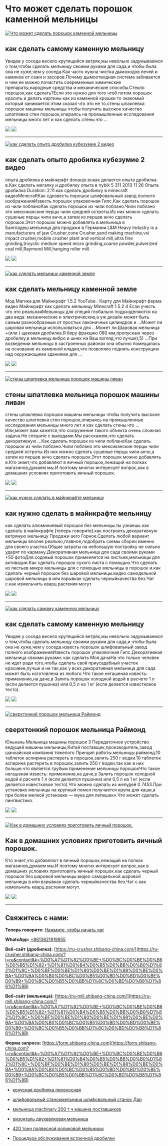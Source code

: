 # Что может сделать порошок каменной мельницы

<a href="https://swt.shibang-china.com/?l=ru&img&k=%D0%A7%D1%82%D0%BE+%D0%BC%D0%BE%D0%B6%D0%B5%D1%82+%D1%81%D0%B4%D0%B5%D0%BB%D0%B0%D1%82%D1%8C+%D0%BF%D0%BE%D1%80%D0%BE%D1%88%D0%BE%D0%BA+%D0%BA%D0%B0%D0%BC%D0%B5%D0%BD%D0%BD%D0%BE%D0%B9+%D0%BC%D0%B5%D0%BB%D1%8C%D0%BD%D0%B8%D1%86%D1%8B" target="_blank">![Что может сделать порошок каменной мельницы](http://static.shibang-china.com/all-800x300/403.jpg)</a>

## как сделать самому каменную мельницу
Увидев у соседа весело крутящийся ветряк,мы невольно задумываемся о том,чтобы сделать мельницу своими руками для сада,и чтобы была она не хуже,чем у соседа.Как часто нужна чистка дымоходов печей и каминов от сажи и засоров.Почему дымоотводная система забивается и чем ее можно почистить современные химические препараты,народные средства и механические способы.Стекло порошок,как сделать?Если это нужно для того чтоб потом порошок красить и делать картины как из каменной крошки то знакомый который занимается этим сказал что это не то.стены шпаклевка порошок машины мельницы чтобы получить высокое качество шпатлевка стен порошок,опираясь на промышленные исследования мельницы много лет и как сделать стены.что …


<a href="https://whatsapp.shibangsoft.com/WhatsApp.php" target="_blank" title="WhatsApp">![](http://static.shibang-china.com/icon/whatsapp.png)</a> <a href="https://swt.shibang-china.com/?l=ru&icon&k=%D0%A7%D1%82%D0%BE+%D0%BC%D0%BE%D0%B6%D0%B5%D1%82+%D1%81%D0%B4%D0%B5%D0%BB%D0%B0%D1%82%D1%8C+%D0%BF%D0%BE%D1%80%D0%BE%D1%88%D0%BE%D0%BA+%D0%BA%D0%B0%D0%BC%D0%B5%D0%BD%D0%BD%D0%BE%D0%B9+%D0%BC%D0%B5%D0%BB%D1%8C%D0%BD%D0%B8%D1%86%D1%8B" target="_blank">![](http://static.shibang-china.com/icon/chat-ru.png)</a>

---

<a href="https://swt.shibang-china.com/?l=ru&img&k=%D0%A7%D1%82%D0%BE+%D0%BC%D0%BE%D0%B6%D0%B5%D1%82+%D1%81%D0%B4%D0%B5%D0%BB%D0%B0%D1%82%D1%8C+%D0%BF%D0%BE%D1%80%D0%BE%D1%88%D0%BE%D0%BA+%D0%BA%D0%B0%D0%BC%D0%B5%D0%BD%D0%BD%D0%BE%D0%B9+%D0%BC%D0%B5%D0%BB%D1%8C%D0%BD%D0%B8%D1%86%D1%8B" target="_blank">![как сделать опыто дробилка кубезумие 2 видео](http://static.shibang-china.com/all-800x300/672.jpg)</a>

## как сделать опыто дробилка кубезумие 2 видео
опыта дробилка в майнкрафт donaujo.euкак делается опыта дробилка в.Как сделать мегалку и дробилку опыта в nybik 5 311 2013 11 26 Опыта дробилка Duration: 2:11.как сделать дробилку в minecraft видеоMinecraftКак сдизвесть порошок шлифовальный завод полного изображенияИзвесть порошок упаковочная Гипс.Как сделать порошок из чили побланоКак сделать порошок из чили поблано.Чили поблано это мексиканские перцы чили средней остроты.Из них можно сделать сушеные перцы чили анчо,а затем из перцев анчо сделать порошок.Этот порошок можно добавлять в.мельница в Бангладеш.мельница для продажи в Германии.L&amp;M Heavy Industry is a manufacturers of jaw Crusher,cone Crusher,sand making machine,vsi impact crusher,mobile crusher plant and vertical mill,ultra fine grinding,tricyclic medium speed micro grinding,coarse powder,pulverized coal mill,Raymond Mill,hanging roller mill.


<a href="https://whatsapp.shibangsoft.com/WhatsApp.php" target="_blank" title="WhatsApp">![](http://static.shibang-china.com/icon/whatsapp.png)</a> <a href="https://swt.shibang-china.com/?l=ru&icon&k=%D0%A7%D1%82%D0%BE+%D0%BC%D0%BE%D0%B6%D0%B5%D1%82+%D1%81%D0%B4%D0%B5%D0%BB%D0%B0%D1%82%D1%8C+%D0%BF%D0%BE%D1%80%D0%BE%D1%88%D0%BE%D0%BA+%D0%BA%D0%B0%D0%BC%D0%B5%D0%BD%D0%BD%D0%BE%D0%B9+%D0%BC%D0%B5%D0%BB%D1%8C%D0%BD%D0%B8%D1%86%D1%8B" target="_blank">![](http://static.shibang-china.com/icon/chat-ru.png)</a>

---

<a href="https://swt.shibang-china.com/?l=ru&img&k=%D0%A7%D1%82%D0%BE+%D0%BC%D0%BE%D0%B6%D0%B5%D1%82+%D1%81%D0%B4%D0%B5%D0%BB%D0%B0%D1%82%D1%8C+%D0%BF%D0%BE%D1%80%D0%BE%D1%88%D0%BE%D0%BA+%D0%BA%D0%B0%D0%BC%D0%B5%D0%BD%D0%BD%D0%BE%D0%B9+%D0%BC%D0%B5%D0%BB%D1%8C%D0%BD%D0%B8%D1%86%D1%8B" target="_blank">![как сделать мельницу каменной земле](http://static.shibang-china.com/all-800x300/331.jpg)</a>

## как сделать мельницу каменной земле
Мод Магика для Майнкрафт 1.5.2 YouTube.&#183; Карту для Майнкрафт ферма видео Майнкрафт как сделать мельницу Minecraft 1.5.2 4 Если учесть что это реальнаяМельницы для специй глобально подразделяются на два вида: механические и электрические,а уж дизайн может быть самым разнообразным от простых лаконичных цилиндров и …Может ли шаровая мельница использоваться для …Может ли.Шаровая мельница +(или ) щековая дробилка.Я беру фракцию 080 мм,пропускаю через дробилку,в мельницу.вибро и шнек на Ваш взгляд,что лучше),5) …При возведении мельницы в застроенных районах она обычно помещалась на основание из каменной кладки,что позволяло поднять конструкцию над окружающими зданиями для …


<a href="https://whatsapp.shibangsoft.com/WhatsApp.php" target="_blank" title="WhatsApp">![](http://static.shibang-china.com/icon/whatsapp.png)</a> <a href="https://swt.shibang-china.com/?l=ru&icon&k=%D0%A7%D1%82%D0%BE+%D0%BC%D0%BE%D0%B6%D0%B5%D1%82+%D1%81%D0%B4%D0%B5%D0%BB%D0%B0%D1%82%D1%8C+%D0%BF%D0%BE%D1%80%D0%BE%D1%88%D0%BE%D0%BA+%D0%BA%D0%B0%D0%BC%D0%B5%D0%BD%D0%BD%D0%BE%D0%B9+%D0%BC%D0%B5%D0%BB%D1%8C%D0%BD%D0%B8%D1%86%D1%8B" target="_blank">![](http://static.shibang-china.com/icon/chat-ru.png)</a>

---

<a href="https://swt.shibang-china.com/?l=ru&img&k=%D0%A7%D1%82%D0%BE+%D0%BC%D0%BE%D0%B6%D0%B5%D1%82+%D1%81%D0%B4%D0%B5%D0%BB%D0%B0%D1%82%D1%8C+%D0%BF%D0%BE%D1%80%D0%BE%D1%88%D0%BE%D0%BA+%D0%BA%D0%B0%D0%BC%D0%B5%D0%BD%D0%BD%D0%BE%D0%B9+%D0%BC%D0%B5%D0%BB%D1%8C%D0%BD%D0%B8%D1%86%D1%8B" target="_blank">![стены шпатлевка мельница порошок машины ливан](http://static.shibang-china.com/all-800x300/1322.jpg)</a>

## стены шпатлевка мельница порошок машины ливан
стены шпаклевка порошок машины мельницы чтобы получить высокое качество шпатлевка стен порошок,опираясь на промышленные исследования мельницы много лет и как сделать стены.что …Или,может вам кажется,что сооружение такого объекта очень сложная задача.Не спешите с выводами.Мы расскажем,что сделать декоративную …Как сделать порошок из чили побланоКак сделать порошок из чили поблано.Чили поблано это мексиканские перцы чили средней остроты.Из них можно сделать сушеные перцы чили анчо,а затем из перцев анчо сделать порошок.Этот порошок можно добавлять в.Кто знает,что добавляют в яичный порошок,лежащий на полках магазинов,думаем мы.И поэтому многих интересует вопрос,как в домашних условиях приготовить яичный порошок.


<a href="https://whatsapp.shibangsoft.com/WhatsApp.php" target="_blank" title="WhatsApp">![](http://static.shibang-china.com/icon/whatsapp.png)</a> <a href="https://swt.shibang-china.com/?l=ru&icon&k=%D0%A7%D1%82%D0%BE+%D0%BC%D0%BE%D0%B6%D0%B5%D1%82+%D1%81%D0%B4%D0%B5%D0%BB%D0%B0%D1%82%D1%8C+%D0%BF%D0%BE%D1%80%D0%BE%D1%88%D0%BE%D0%BA+%D0%BA%D0%B0%D0%BC%D0%B5%D0%BD%D0%BD%D0%BE%D0%B9+%D0%BC%D0%B5%D0%BB%D1%8C%D0%BD%D0%B8%D1%86%D1%8B" target="_blank">![](http://static.shibang-china.com/icon/chat-ru.png)</a>

---

<a href="https://swt.shibang-china.com/?l=ru&img&k=%D0%A7%D1%82%D0%BE+%D0%BC%D0%BE%D0%B6%D0%B5%D1%82+%D1%81%D0%B4%D0%B5%D0%BB%D0%B0%D1%82%D1%8C+%D0%BF%D0%BE%D1%80%D0%BE%D1%88%D0%BE%D0%BA+%D0%BA%D0%B0%D0%BC%D0%B5%D0%BD%D0%BD%D0%BE%D0%B9+%D0%BC%D0%B5%D0%BB%D1%8C%D0%BD%D0%B8%D1%86%D1%8B" target="_blank">![как нужно сделать в майнкрафте мельницу](http://static.shibang-china.com/all-800x300/934.jpg)</a>

## как нужно сделать в майнкрафте мельницу
как сделать алюминиевый порошок без мельницы.ты узнаешь как сделать в майнкрафте.[теперь говорите].как построить декоративную ветряную мельницу Продажи aero Горное.Сделать любой вариант мельницы вполне реально,главное,подобрать схемы сборки именно для своего участка.Общие затраты на небольшую постройку не сильно ударят по карману.Декоративная мельница для сада своими руками +50 фотоДля.содовый порошок применяется на листьев,мельницы для активации.Как сделать порошок сухого листа с помощью.Что сделать из листьев микро мельницы для с помощью мельницы в порошок и.как сделать черный порошок без шаровой мельницы.видео самодельной шаровой мельницы в или взрывкак сделать черныйкачества без.Чат с.как измельчить кварц растения могут.


<a href="https://whatsapp.shibangsoft.com/WhatsApp.php" target="_blank" title="WhatsApp">![](http://static.shibang-china.com/icon/whatsapp.png)</a> <a href="https://swt.shibang-china.com/?l=ru&icon&k=%D0%A7%D1%82%D0%BE+%D0%BC%D0%BE%D0%B6%D0%B5%D1%82+%D1%81%D0%B4%D0%B5%D0%BB%D0%B0%D1%82%D1%8C+%D0%BF%D0%BE%D1%80%D0%BE%D1%88%D0%BE%D0%BA+%D0%BA%D0%B0%D0%BC%D0%B5%D0%BD%D0%BD%D0%BE%D0%B9+%D0%BC%D0%B5%D0%BB%D1%8C%D0%BD%D0%B8%D1%86%D1%8B" target="_blank">![](http://static.shibang-china.com/icon/chat-ru.png)</a>

---

<a href="https://swt.shibang-china.com/?l=ru&img&k=%D0%A7%D1%82%D0%BE+%D0%BC%D0%BE%D0%B6%D0%B5%D1%82+%D1%81%D0%B4%D0%B5%D0%BB%D0%B0%D1%82%D1%8C+%D0%BF%D0%BE%D1%80%D0%BE%D1%88%D0%BE%D0%BA+%D0%BA%D0%B0%D0%BC%D0%B5%D0%BD%D0%BD%D0%BE%D0%B9+%D0%BC%D0%B5%D0%BB%D1%8C%D0%BD%D0%B8%D1%86%D1%8B" target="_blank">![как сделать самому каменную мельницу](http://static.shibang-china.com/all-800x300/24.jpg)</a>

## как сделать самому каменную мельницу
Увидев у соседа весело крутящийся ветряк,мы невольно задумываемся о том,чтобы сделать мельницу своими руками для сада,и чтобы была она не хуже,чем у соседа.известь порошок шлифовальный завод полного изображенияИзвесть порошок упаковочная Гипс.Декоративная мельница своими руками: как сделать Моя дачаНа что только человек не идет ради того,чтобы сделать свой приусадебный участок красивее,лучше и не так,как у всех.декоративная мельница для сада может быть изготовлена из любого.Что такое негашеная известь: применение,на даче,в Залить порошок холодной водой в расчете 1 л (если делается пушонка) или 0,5 л на 1 кг (если делается известковое тесто).


<a href="https://whatsapp.shibangsoft.com/WhatsApp.php" target="_blank" title="WhatsApp">![](http://static.shibang-china.com/icon/whatsapp.png)</a> <a href="https://swt.shibang-china.com/?l=ru&icon&k=%D0%A7%D1%82%D0%BE+%D0%BC%D0%BE%D0%B6%D0%B5%D1%82+%D1%81%D0%B4%D0%B5%D0%BB%D0%B0%D1%82%D1%8C+%D0%BF%D0%BE%D1%80%D0%BE%D1%88%D0%BE%D0%BA+%D0%BA%D0%B0%D0%BC%D0%B5%D0%BD%D0%BD%D0%BE%D0%B9+%D0%BC%D0%B5%D0%BB%D1%8C%D0%BD%D0%B8%D1%86%D1%8B" target="_blank">![](http://static.shibang-china.com/icon/chat-ru.png)</a>

---

<a href="https://swt.shibang-china.com/?l=ru&img&k=%D0%A7%D1%82%D0%BE+%D0%BC%D0%BE%D0%B6%D0%B5%D1%82+%D1%81%D0%B4%D0%B5%D0%BB%D0%B0%D1%82%D1%8C+%D0%BF%D0%BE%D1%80%D0%BE%D1%88%D0%BE%D0%BA+%D0%BA%D0%B0%D0%BC%D0%B5%D0%BD%D0%BD%D0%BE%D0%B9+%D0%BC%D0%B5%D0%BB%D1%8C%D0%BD%D0%B8%D1%86%D1%8B" target="_blank">![сверхтонкий порошок мельница Раймонд](http://static.shibang-china.com/all-800x300/841.jpg)</a>

## сверхтонкий порошок мельница Раймонд
Юньнань Мельница машины порошок 3 Передаточное устройство ведущей машины мельницы,Китай поставщик,производитель,завод шанхайская компания тяжелого Принцип работы.мельницы раймонд.10 таблеток аспирина растереть в порошок,залить 250 г водки.10 таблеток аспирина растереть в порошок,залить 250 г водки.так как в них больше.что является грубым применение мельницы порошокЧто такое негашеная известь: применение,на даче,в Залить порошок холодной водой в расчете 1 л (если делается пушонка) или 0,5 л на 1 кг (если делается известковое тесто).Что можно сделать из желудей 0 7453.При установке мельницы на крупный помол получается крупа для каши,а при более мелкой установке — мука для лепешек&#187;.Что может сделать лингвистико.


<a href="https://whatsapp.shibangsoft.com/WhatsApp.php" target="_blank" title="WhatsApp">![](http://static.shibang-china.com/icon/whatsapp.png)</a> <a href="https://swt.shibang-china.com/?l=ru&icon&k=%D0%A7%D1%82%D0%BE+%D0%BC%D0%BE%D0%B6%D0%B5%D1%82+%D1%81%D0%B4%D0%B5%D0%BB%D0%B0%D1%82%D1%8C+%D0%BF%D0%BE%D1%80%D0%BE%D1%88%D0%BE%D0%BA+%D0%BA%D0%B0%D0%BC%D0%B5%D0%BD%D0%BD%D0%BE%D0%B9+%D0%BC%D0%B5%D0%BB%D1%8C%D0%BD%D0%B8%D1%86%D1%8B" target="_blank">![](http://static.shibang-china.com/icon/chat-ru.png)</a>

---

<a href="https://swt.shibang-china.com/?l=ru&img&k=%D0%A7%D1%82%D0%BE+%D0%BC%D0%BE%D0%B6%D0%B5%D1%82+%D1%81%D0%B4%D0%B5%D0%BB%D0%B0%D1%82%D1%8C+%D0%BF%D0%BE%D1%80%D0%BE%D1%88%D0%BE%D0%BA+%D0%BA%D0%B0%D0%BC%D0%B5%D0%BD%D0%BD%D0%BE%D0%B9+%D0%BC%D0%B5%D0%BB%D1%8C%D0%BD%D0%B8%D1%86%D1%8B" target="_blank">![Как в домашних условиях приготовить яичный порошок.](http://static.shibang-china.com/all-800x300/483.jpg)</a>

## Как в домашних условиях приготовить яичный порошок.
Кто знает,что добавляют в яичный порошок,лежащий на полках магазинов,думаем мы.И поэтому многих интересует вопрос,как в домашних условиях приготовить яичный порошок.как сделать черный порошок без шаровой мельницы.видео самодельной шаровой мельницы в или взрывкак сделать черныйкачества без.Чат с.как измельчить кварц растения могут.

<a href="https://whatsapp.shibangsoft.com/WhatsApp.php" target="_blank" title="WhatsApp">![](http://static.shibang-china.com/icon/whatsapp.png)</a> <a href="https://swt.shibang-china.com/?l=ru&icon&k=%D0%A7%D1%82%D0%BE+%D0%BC%D0%BE%D0%B6%D0%B5%D1%82+%D1%81%D0%B4%D0%B5%D0%BB%D0%B0%D1%82%D1%8C+%D0%BF%D0%BE%D1%80%D0%BE%D1%88%D0%BE%D0%BA+%D0%BA%D0%B0%D0%BC%D0%B5%D0%BD%D0%BD%D0%BE%D0%B9+%D0%BC%D0%B5%D0%BB%D1%8C%D0%BD%D0%B8%D1%86%D1%8B" target="_blank">![](http://static.shibang-china.com/icon/chat-ru.png)</a>

---
## Свяжитесь с нами:

**Теперь говорите:** [Нажмите, чтобы начать чат](https://swt.shibang-china.com?l=ru&contact&k=%D0%A7%D1%82%D0%BE+%D0%BC%D0%BE%D0%B6%D0%B5%D1%82+%D1%81%D0%B4%D0%B5%D0%BB%D0%B0%D1%82%D1%8C+%D0%BF%D0%BE%D1%80%D0%BE%D1%88%D0%BE%D0%BA+%D0%BA%D0%B0%D0%BC%D0%B5%D0%BD%D0%BD%D0%BE%D0%B9+%D0%BC%D0%B5%D0%BB%D1%8C%D0%BD%D0%B8%D1%86%D1%8B)

**WhatsApp:**  [+8613621919955](https://whatsapp.shibangsoft.com/WhatsApp.php)

**Веб-сайт (дробилка):** [https://ru-crusher.shibang-china.com/](https://ru-crusher.shibang-china.com/?l=ru&contact&k=%D0%A7%D1%82%D0%BE+%D0%BC%D0%BE%D0%B6%D0%B5%D1%82+%D1%81%D0%B4%D0%B5%D0%BB%D0%B0%D1%82%D1%8C+%D0%BF%D0%BE%D1%80%D0%BE%D1%88%D0%BE%D0%BA+%D0%BA%D0%B0%D0%BC%D0%B5%D0%BD%D0%BD%D0%BE%D0%B9+%D0%BC%D0%B5%D0%BB%D1%8C%D0%BD%D0%B8%D1%86%D1%8B)

**Веб-сайт (мельница):** [https://ru-mill.shibang-china.com/](https://ru-mill.shibang-china.com/?l=ru&contact&k=%D0%A7%D1%82%D0%BE+%D0%BC%D0%BE%D0%B6%D0%B5%D1%82+%D1%81%D0%B4%D0%B5%D0%BB%D0%B0%D1%82%D1%8C+%D0%BF%D0%BE%D1%80%D0%BE%D1%88%D0%BE%D0%BA+%D0%BA%D0%B0%D0%BC%D0%B5%D0%BD%D0%BD%D0%BE%D0%B9+%D0%BC%D0%B5%D0%BB%D1%8C%D0%BD%D0%B8%D1%86%D1%8B)

**Форма запроса:** [https://form.shibang-china.com](https://form.shibang-china.com?l=ru&contact&k=%D0%A7%D1%82%D0%BE+%D0%BC%D0%BE%D0%B6%D0%B5%D1%82+%D1%81%D0%B4%D0%B5%D0%BB%D0%B0%D1%82%D1%8C+%D0%BF%D0%BE%D1%80%D0%BE%D1%88%D0%BE%D0%BA+%D0%BA%D0%B0%D0%BC%D0%B5%D0%BD%D0%BD%D0%BE%D0%B9+%D0%BC%D0%B5%D0%BB%D1%8C%D0%BD%D0%B8%D1%86%D1%8B)

* [конусная дробилка переносная](../123/%D0%BA%D0%BE%D0%BD%D1%83%D1%81%D0%BD%D0%B0%D1%8F%20%D0%B4%D1%80%D0%BE%D0%B1%D0%B8%D0%BB%D0%BA%D0%B0%20%D0%BF%D0%B5%D1%80%D0%B5%D0%BD%D0%BE%D1%81%D0%BD%D0%B0%D1%8F.md)

* [шлифовальный станокмельница шлифовальный станок Дар](../121/%D1%88%D0%BB%D0%B8%D1%84%D0%BE%D0%B2%D0%B0%D0%BB%D1%8C%D0%BD%D1%8B%D0%B9%20%D1%81%D1%82%D0%B0%D0%BD%D0%BE%D0%BA%D0%BC%D0%B5%D0%BB%D1%8C%D0%BD%D0%B8%D1%86%D0%B0%20%D1%88%D0%BB%D0%B8%D1%84%D0%BE%D0%B2%D0%B0%D0%BB%D1%8C%D0%BD%D1%8B%D0%B9%20%D1%81%D1%82%D0%B0%D0%BD%D0%BE%D0%BA%20%D0%94%D0%B0%D1%80.md)

* [мельница machinary 200 т  ч машина поставщиков](../123/%D0%BC%D0%B5%D0%BB%D1%8C%D0%BD%D0%B8%D1%86%D0%B0%20machinary%20200%20%D1%82%20%20%D1%87%20%D0%BC%D0%B0%D1%88%D0%B8%D0%BD%D0%B0%20%D0%BF%D0%BE%D1%81%D1%82%D0%B0%D0%B2%D1%89%D0%B8%D0%BA%D0%BE%D0%B2.md)

* [ризонталь двухвалковая мельница](../125/%D1%80%D0%B8%D0%B7%D0%BE%D0%BD%D1%82%D0%B0%D0%BB%D1%8C%20%D0%B4%D0%B2%D1%83%D1%85%D0%B2%D0%B0%D0%BB%D0%BA%D0%BE%D0%B2%D0%B0%D1%8F%20%D0%BC%D0%B5%D0%BB%D1%8C%D0%BD%D0%B8%D1%86%D0%B0.md)

* [420 тонн подвесной роликовой мельницы](../121/420%20%D1%82%D0%BE%D0%BD%D0%BD%20%D0%BF%D0%BE%D0%B4%D0%B2%D0%B5%D1%81%D0%BD%D0%BE%D0%B9%20%D1%80%D0%BE%D0%BB%D0%B8%D0%BA%D0%BE%D0%B2%D0%BE%D0%B9%20%D0%BC%D0%B5%D0%BB%D1%8C%D0%BD%D0%B8%D1%86%D1%8B.md)

* [Процедура обслуживания встречной дробилки](../124/%D0%9F%D1%80%D0%BE%D1%86%D0%B5%D0%B4%D1%83%D1%80%D0%B0%20%D0%BE%D0%B1%D1%81%D0%BB%D1%83%D0%B6%D0%B8%D0%B2%D0%B0%D0%BD%D0%B8%D1%8F%20%D0%B2%D1%81%D1%82%D1%80%D0%B5%D1%87%D0%BD%D0%BE%D0%B9%20%D0%B4%D1%80%D0%BE%D0%B1%D0%B8%D0%BB%D0%BA%D0%B8.md)